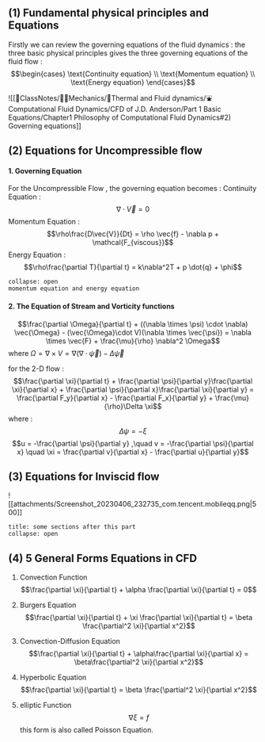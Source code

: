 ## (1) Fundamental physical principles and Equations
Firstly we can review the governing equations of the fluid dynamics : the three basic physical principles gives the three governing equations of the fluid flow : 
$$\begin{cases}
\text{Continuity equation} \\
\text{Momentum equation} \\
\text{Energy equation}
\end{cases}$$
![[📘ClassNotes/👨‍🔧Mechanics/🌊Thermal and Fluid dynamics/⛲Computational Fluid Dynamics/CFD of J.D. Anderson/Part 1 Basic Equations/Chapter1 Philosophy of Computational Fluid Dynamics#2) Governing equations]]

## (2) Equations for Uncompressible flow 

#### 1. Governing Equation
For the Uncompressible Flow , the governing equation becomes : 
Continuity Equation : 
$$\nabla \cdot \vec{V} = 0$$
Momentum Equation : 
$$\rho\frac{D\vec{V}}{Dt} = \rho \vec{f} - \nabla  p + \mathcal{F_{viscous}}$$
Energy Equation : 
$$\rho\frac{\partial T}{\partial t} = k\nabla^2T + p \dot{q} + \phi$$
`````ad-question 
collapse: open
momentum equation and energy equation
`````

#### 2. The Equation of Stream and Vorticity functions 
$$\frac{\partial \Omega}{\partial t} + ((\nabla \times \psi) \cdot \nabla) \vec{\Omega} - (\vec{\Omega}\cdot V)(\nabla \times \vec{\psi}) = \nabla \times \vec{F} + \frac{\mu}{\rho} \nabla^2 \Omega$$
where $\Omega = \nabla \times V = \nabla (\nabla \cdot \vec{\psi}) - \Delta \vec{\psi}$

for the 2-D flow : 
$$\frac{\partial \xi}{\partial t} + \frac{\partial \psi}{\partial y}\frac{\partial \xi}{\partial x} + \frac{\partial \psi}{\partial x}\frac{\partial \xi}{\partial y} = \frac{\partial F_y}{\partial x} - \frac{\partial F_x}{\partial y} + \frac{\mu}{\rho}\Delta \xi$$
where : 
$$\Delta \psi = - \xi$$
$$u = -\frac{\partial \psi}{\partial y} ,\quad v = -\frac{\partial \psi}{\partial x} \quad  \xi = \frac{\partial v}{\partial x} - \frac{\partial u}{\partial y}$$

## (3) Equations for Inviscid flow

![[attachments/Screenshot_20230406_232735_com.tencent.mobileqq.png|500]]

`````ad-todo
title: some sections after this part
collapse: open
`````

## (4) 5 General Forms Equations in CFD 
1. Convection Function 
$$\frac{\partial \xi}{\partial t} + \alpha \frac{\partial \xi}{\partial t} = 0$$
2. Burgers Equation 
$$\frac{\partial \xi}{\partial t} + \xi \frac{\partial \xi}{\partial t} = \beta \frac{\partial^2 \xi}{\partial x^2}$$

3. Convection-Diffusion Equation 
$$\frac{\partial \xi}{\partial t} + \alpha\frac{\partial \xi}{\partial x} = \beta\frac{\partial^2 \xi}{\partial x^2}$$
4. Hyperbolic Equation 
$$\frac{\partial \xi}{\partial t} = \beta \frac{\partial^2 \xi}{\partial x^2}$$
5. elliptic Function 
$$\nabla \xi = f$$
this form is also called Poisson Equation. 

